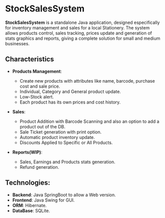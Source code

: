 # StockSalesSystem

**StockSalesSystem** is a standalone Java application, designed especifically for inventory management and sales for a local Stationery. The system allows products control, sales tracking, prices update and generation of stats graphics and reports, giving a complete solution for small and medium businesses.

## Characteristics

- **Products Management**: 
  - Create new products with attributes like name, barcode, purchase cost and sale price.
  - Individual, Category and General product update.
  - Low-Stock alert.
  - Each product has its own prices and cost history.

- **Sales**:
  - Product Addition with Barcode Scanning and also an option to add a product out of the DB.
  - Sale Ticket generation with print option.
  - Automatic product inventory update.
  - Discounts Applied to Specific or All Products.

- **Reports(WIP)**:
  - Sales, Earnings and Products stats generation.
  - Refund generation.

## Technologies:

- **Backend**: Java SpringBoot to allow a Web version.
- **Frontend**: Java Swing for GUI.
- **ORM**: Hibernate.
- **DataBase**: SQLite.

